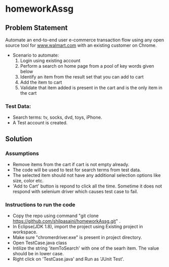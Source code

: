 # homeworkAssg
## Problem Statement
Automate an end-to-end user e-commerce transaction flow using any open source tool for www.walmart.com with an existing customer on Chrome.

* Scenario to automate:
  1. Login using existing account
  2. Perform a search on home page from a pool of key words given below
  3. Identify an item from the result set that you can add to cart
  4. Add the item to cart
  5. Validate that item added is present in the cart and is the only item in the cart
  
### Test Data:
* Search terms: tv, socks, dvd, toys, iPhone.
* A Test account is created.

## Solution

### Assumptions
* Remove items from the cart if cart is not empty already.
* The code will be used to test for search terms from test data.
* The selected item should not have any additional selection options like size, color etc. 
* 'Add to Cart' button is repond to click all the time. Sometime it does not respond with selenium driver which causes test case to fail.

### Instructions to run the code
* Copy the repo using command "git clone https://github.com/shilpasaini/homeworkAssg.git" .
* In Eclipse(JDK 1.8), import the project using Existing project in workspace.
* Make sure "chromerdriver.exe" is present in project directory.
* Open TestCase.java class
* Intilize the string 'itemToSearch'  with one of the searh item. The value should be in lower case.
* Right click on 'TestCase.java' and Run as 'JUnit Test'.


